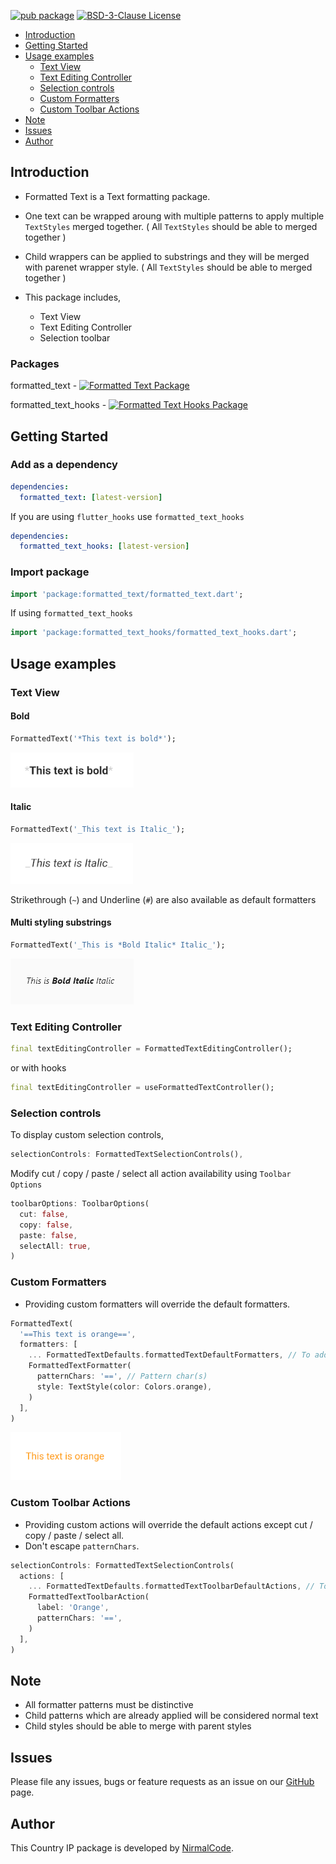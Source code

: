 [![pub package](https://img.shields.io/pub/v/formatted_text_hooks?color=orange)](https://pub.dartlang.org/packages/formatted_text_hooks)
[![BSD-3-Clause License](https://img.shields.io/github/license/NirmalAriyathilake/formatted_text_hooks)](https://github.com/NirmalAriyathilake/formatted_text_hooks/blob/main/LICENSE)

- [Introduction](#introduction)
- [Getting Started](#getting-Started)
- [Usage examples](#usage-examples)
  - [Text View](#text-view)
  - [Text Editing Controller](#text-editing-controller)
  - [Selection controls](#selection-controls)
  - [Custom Formatters](#custom-formatters)
  - [Custom Toolbar Actions](#custom-toolbar-actions)
- [Note](#note)
- [Issues](#issues)
- [Author](#author)

## Introduction

- Formatted Text is a Text formatting package.
- One text can be wrapped aroung with multiple patterns to apply multiple `TextStyles` merged together. ( All `TextStyles` should be able to merged together )
- Child wrappers can be applied to substrings and they will be merged with parenet wrapper style. ( All `TextStyles` should be able to merged together )

- This package includes,
  - Text View
  - Text Editing Controller
  - Selection toolbar

### Packages

formatted_text - [![Formatted Text Package](https://img.shields.io/pub/v/formatted_text?color=orange&label=formatted_text)](https://pub.dartlang.org/packages/formatted_text)

formatted_text_hooks - [![Formatted Text Hooks Package](https://img.shields.io/pub/v/formatted_text_hooks?color=orange&label=formatted_text_hooks)](https://pub.dartlang.org/packages/formatted_text_hooks)

## Getting Started

### Add as a dependency

```yaml
dependencies:
  formatted_text: [latest-version]
```

If you are using `flutter_hooks` use `formatted_text_hooks`

```yaml
dependencies:
  formatted_text_hooks: [latest-version]
```

### Import package

```dart
import 'package:formatted_text/formatted_text.dart';
```

If using `formatted_text_hooks`

```dart
import 'package:formatted_text_hooks/formatted_text_hooks.dart';
```

## Usage examples

### Text View

#### Bold

```dart
FormattedText('*This text is bold*');
```

![Bold Text Image](https://github.com/NirmalAriyathilake/formatted_text_hooks/blob/main/resources/bold_text.png?raw=true)

#### Italic

```dart
FormattedText('_This text is Italic_');
```

![Italic Text Image](https://github.com/NirmalAriyathilake/formatted_text_hooks/blob/main/resources/italic_text.png?raw=true)

Strikethrough (`~`) and Underline (`#`) are also available as default formatters

#### Multi styling substrings

```dart
FormattedText('_This is *Bold Italic* Italic_');
```

![Multistyling substring Image](https://github.com/NirmalAriyathilake/formatted_text_hooks/blob/main/resources/multistyling_substring.png?raw=true)

### Text Editing Controller

```dart
final textEditingController = FormattedTextEditingController();
```

or with hooks

```dart
final textEditingController = useFormattedTextController();
```

### Selection controls

To display custom selection controls,

```dart
selectionControls: FormattedTextSelectionControls(),
```

Modify cut / copy / paste / select all action availability using `Toolbar Options`

```dart
toolbarOptions: ToolbarOptions(
  cut: false,
  copy: false,
  paste: false,
  selectAll: true,
)
```

### Custom Formatters

- Providing custom formatters will override the default formatters.

```dart
FormattedText(
  '==This text is orange==',
  formatters: [
    ... FormattedTextDefaults.formattedTextDefaultFormatters, // To add default formatters
    FormattedTextFormatter(
      patternChars: '==', // Pattern char(s)
      style: TextStyle(color: Colors.orange),
    )
  ],
)
```

![Custom Formatter Image - Orange Text](https://github.com/NirmalAriyathilake/formatted_text_hooks/blob/main/resources/custom_formatter.png?raw=true)

### Custom Toolbar Actions

- Providing custom actions will override the default actions except cut / copy / paste / select all.
- Don't escape `patternChars`.

```dart
selectionControls: FormattedTextSelectionControls(
  actions: [
    ... FormattedTextDefaults.formattedTextToolbarDefaultActions, // To add default actions
    FormattedTextToolbarAction(
      label: 'Orange',
      patternChars: '==',
    )
  ],
)
```

## Note

- All formatter patterns must be distinctive
- Child patterns which are already applied will be considered normal text
- Child styles should be able to merge with parent styles

## Issues

Please file any issues, bugs or feature requests as an issue on our [GitHub](https://github.com/NirmalAriyathilake/formatted_text_hooks/issues) page.

## Author

This Country IP package is developed by [NirmalCode](https://nirmalcode.com).
